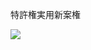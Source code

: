 特許権実用新案権

![](https://www.nta.go.jp/tmp/79d8756c-1c46-4155-8d46-fd869fc2c826/images/97e60d0ec9e53d8a070b1c29acc4338c7dc9b9e4b5fd906a21eedc9e7f8fe6c9.jpg)